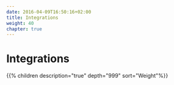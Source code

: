 ```yaml
---
date: 2016-04-09T16:50:16+02:00
title: Integrations
weight: 40
chapter: true
---
```


# Integrations

{{% children description="true" depth="999" sort="Weight"%}}